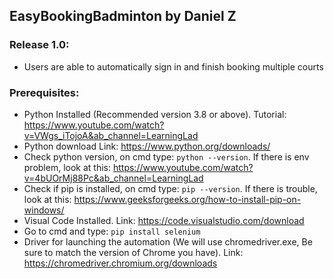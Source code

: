 ## EasyBookingBadminton by Daniel Z

### Release 1.0:
* Users are able to automatically sign in and finish booking multiple courts

### Prerequisites:
* Python Installed (Recommended version 3.8 or above). Tutorial: https://www.youtube.com/watch?v=VWgs_iTojoA&ab_channel=LearningLad
* Python download Link: https://www.python.org/downloads/
* Check python version, on cmd type: `python --version`. If there is env problem, look at this: https://www.youtube.com/watch?v=4bUOrMj88Pc&ab_channel=LearningLad
* Check if pip is installed, on cmd type: `pip --version`. If there is trouble, look at this: https://www.geeksforgeeks.org/how-to-install-pip-on-windows/
* Visual Code Installed. Link: https://code.visualstudio.com/download
* Go to cmd and type: `pip install selenium`
* Driver for launching the automation (We will use chromedriver.exe, Be sure to match the version of Chrome you have). Link: https://chromedriver.chromium.org/downloads
